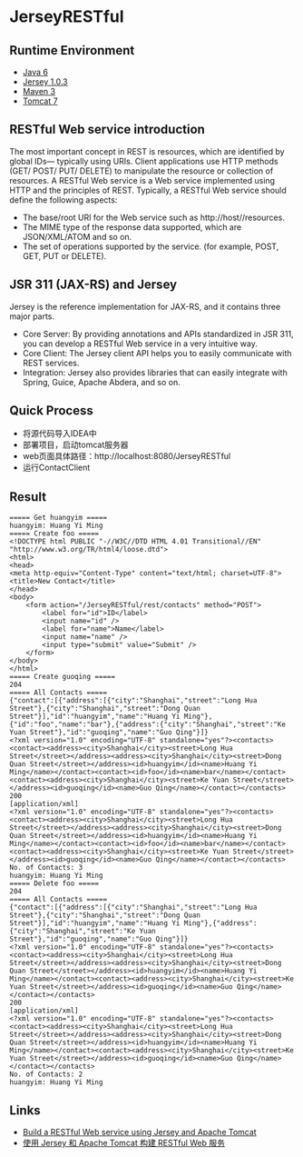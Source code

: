 # JerseyRESTful

## Runtime Environment
- [Java 6](http://www.oracle.com/technetwork/java/javase/downloads/jdk6downloads-1902814.html)
- [Jersey 1.0.3](https://jersey.java.net/)
- [Maven 3](http://maven.apache.org/)
- [Tomcat 7](http://tomcat.apache.org/)

## RESTful Web service introduction

The most important concept in REST is resources, which are identified by global IDs— typically using URIs. Client applications use HTTP methods (GET/ POST/ PUT/ DELETE) to manipulate the resource or collection of resources. A RESTful Web service is a Web service implemented using HTTP and the principles of REST. Typically, a RESTful Web service should define the following aspects:
* The base/root URI for the Web service such as http://host/<appcontext>/resources.
* The MIME type of the response data supported, which are JSON/XML/ATOM and so on.
* The set of operations supported by the service. (for example, POST, GET, PUT or DELETE).

## JSR 311 (JAX-RS) and Jersey

Jersey is the reference implementation for JAX-RS, and it contains three major parts.
* Core Server: By providing annotations and APIs standardized in JSR 311, you can develop a RESTful Web service in a very intuitive way.
* Core Client: The Jersey client API helps you to easily communicate with REST services.
* Integration: Jersey also provides libraries that can easily integrate with Spring, Guice, Apache Abdera, and so on.

## Quick Process

* 将源代码导入IDEA中
* 部署项目，启动tomcat服务器
* web页面具体路径：http://localhost:8080/JerseyRESTful
* 运行ContactClient

## Result

```
===== Get huangyim =====
huangyim: Huang Yi Ming
===== Create foo =====
<!DOCTYPE html PUBLIC "-//W3C//DTD HTML 4.01 Transitional//EN" "http://www.w3.org/TR/html4/loose.dtd">
<html>
<head>
<meta http-equiv="Content-Type" content="text/html; charset=UTF-8">
<title>New Contact</title>
</head>
<body>
	<form action="/JerseyRESTful/rest/contacts" method="POST">
		<label for="id">ID</label>
		<input name="id" />
		<label for="name">Name</label>
		<input name="name" />
		<input type="submit" value="Submit" />
	</form>
</body>
</html>
===== Create guoqing =====
204
===== All Contacts =====
{"contact":[{"address":[{"city":"Shanghai","street":"Long Hua Street"},{"city":"Shanghai","street":"Dong Quan Street"}],"id":"huangyim","name":"Huang Yi Ming"},{"id":"foo","name":"bar"},{"address":{"city":"Shanghai","street":"Ke Yuan Street"},"id":"guoqing","name":"Guo Qing"}]}
<?xml version="1.0" encoding="UTF-8" standalone="yes"?><contacts><contact><address><city>Shanghai</city><street>Long Hua Street</street></address><address><city>Shanghai</city><street>Dong Quan Street</street></address><id>huangyim</id><name>Huang Yi Ming</name></contact><contact><id>foo</id><name>bar</name></contact><contact><address><city>Shanghai</city><street>Ke Yuan Street</street></address><id>guoqing</id><name>Guo Qing</name></contact></contacts>
200
[application/xml]
<?xml version="1.0" encoding="UTF-8" standalone="yes"?><contacts><contact><address><city>Shanghai</city><street>Long Hua Street</street></address><address><city>Shanghai</city><street>Dong Quan Street</street></address><id>huangyim</id><name>Huang Yi Ming</name></contact><contact><id>foo</id><name>bar</name></contact><contact><address><city>Shanghai</city><street>Ke Yuan Street</street></address><id>guoqing</id><name>Guo Qing</name></contact></contacts>
No. of Contacts: 3
huangyim: Huang Yi Ming
===== Delete foo =====
204
===== All Contacts =====
{"contact":[{"address":[{"city":"Shanghai","street":"Long Hua Street"},{"city":"Shanghai","street":"Dong Quan Street"}],"id":"huangyim","name":"Huang Yi Ming"},{"address":{"city":"Shanghai","street":"Ke Yuan Street"},"id":"guoqing","name":"Guo Qing"}]}
<?xml version="1.0" encoding="UTF-8" standalone="yes"?><contacts><contact><address><city>Shanghai</city><street>Long Hua Street</street></address><address><city>Shanghai</city><street>Dong Quan Street</street></address><id>huangyim</id><name>Huang Yi Ming</name></contact><contact><address><city>Shanghai</city><street>Ke Yuan Street</street></address><id>guoqing</id><name>Guo Qing</name></contact></contacts>
200
[application/xml]
<?xml version="1.0" encoding="UTF-8" standalone="yes"?><contacts><contact><address><city>Shanghai</city><street>Long Hua Street</street></address><address><city>Shanghai</city><street>Dong Quan Street</street></address><id>huangyim</id><name>Huang Yi Ming</name></contact><contact><address><city>Shanghai</city><street>Ke Yuan Street</street></address><id>guoqing</id><name>Guo Qing</name></contact></contacts>
No. of Contacts: 2
huangyim: Huang Yi Ming
```

## Links
- [Build a RESTful Web service using Jersey and Apache Tomcat](https://www.ibm.com/developerworks/library/wa-aj-tomcat/?S_TACT=105AGX01&S_CMP=HP)
- [使用 Jersey 和 Apache Tomcat 构建 RESTful Web 服务](https://www.ibm.com/developerworks/cn/web/wa-aj-tomcat/index.html)
